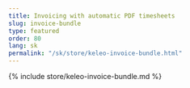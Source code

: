 ```yaml
---
title: Invoicing with automatic PDF timesheets
slug: invoice-bundle
type: featured
order: 80
lang: sk
permalink: "/sk/store/keleo-invoice-bundle.html"
---
```


{% include store/keleo-invoice-bundle.md %}
